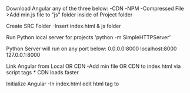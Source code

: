 Download Angular any of the three below:
    -CDN
    -NPM
    -Compressed File
        >Add min.js file to "js" folder inside of Project folder

Create SRC Folder
    -Insert index.html & js folder

Run Python local server for projects
    'python -m SimpleHTTPServer'

Python Server will run on any port below:
    0.0.0.0:8000
    localhost:8000
    127.0.0.1:8000

Link Angular from Local OR CDN
    -Add min file OR CDN to index.html via script tags
    * CDN loads faster

Initialize Angular
    -In index.html edit html tag to
        <!-- <html lang="en" ng-app> -->